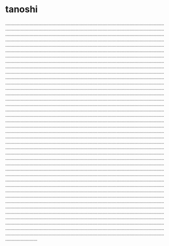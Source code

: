# tanoshi
.........................................................................................................................................................................................................................................................................................................................................................................................................................................................................................................................................................................................................................................................................................................................................................................................................................................................................................................................................................................................................................................................................................................................................................................................................................................................................................................................................................................................................................................................................................................................................................................................................................................................................................................................................................................................................................................................................................................................................................................................................................................................................................................................................................................................................................................................................................................................................................................................................................................................................................................................................................................................................................................................................................................................................................................................................................................................................................................................................................................................................................................................................................................................................................................................................................................................................................................................................................................................................................................................................................................................................................................................................................................................................................................................................................................................................................................................................................................................................................................................................................................................................................................................................................................................................................................................................................................................................................................................................................................................................................................................................................................................................................................................................................................................................................................................................................................................................................................................................................................................................................................................................................................................................................................................